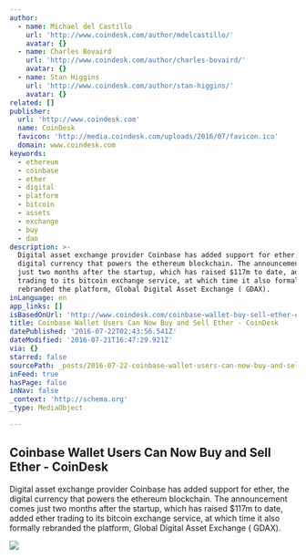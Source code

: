 ```yaml
---
author:
  - name: Michael del Castillo
    url: 'http://www.coindesk.com/author/mdelcastillo/'
    avatar: {}
  - name: Charles Bovaird
    url: 'http://www.coindesk.com/author/charles-bovaird/'
    avatar: {}
  - name: Stan Higgins
    url: 'http://www.coindesk.com/author/stan-higgins/'
    avatar: {}
related: []
publisher:
  url: 'http://www.coindesk.com'
  name: CoinDesk
  favicon: 'http://media.coindesk.com/uploads/2016/07/favicon.ico'
  domain: www.coindesk.com
keywords:
  - ethereum
  - coinbase
  - ether
  - digital
  - platform
  - bitcoin
  - assets
  - exchange
  - buy
  - dao
description: >-
  Digital asset exchange provider Coinbase has added support for ether, the
  digital currency that powers the ethereum blockchain. The announcement comes
  just two months after the startup, which has raised $117m to date, added ether
  trading to its bitcoin exchange service, at which time it also formally
  rebranded the platform, Global Digital Asset Exchange ( GDAX).
inLanguage: en
app_links: []
isBasedOnUrl: 'http://www.coindesk.com/coinbase-wallet-buy-sell-ether-ethereum/'
title: Coinbase Wallet Users Can Now Buy and Sell Ether - CoinDesk
datePublished: '2016-07-22T02:43:56.541Z'
dateModified: '2016-07-21T16:47:29.921Z'
via: {}
starred: false
sourcePath: _posts/2016-07-22-coinbase-wallet-users-can-now-buy-and-sell-ether-coindesk.md
inFeed: true
hasPage: false
inNav: false
_context: 'http://schema.org'
_type: MediaObject

---
```

<article style=""><h1>Coinbase Wallet Users Can Now Buy and Sell Ether - CoinDesk</h1><p>Digital asset exchange provider Coinbase has added support for ether, the digital currency that powers the ethereum blockchain. The announcement comes just two months after the startup, which has raised $117m to date, added ether trading to its bitcoin exchange service, at which time it also formally rebranded the platform, Global Digital Asset Exchange ( GDAX).</p><img src="https://media.coindesk.com/uploads/2016/07/Screen-Shot-2016-07-21-at-12.18.26-PM.png" /></article>